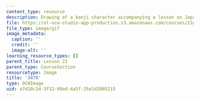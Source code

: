 ```yaml
---
content_type: resource
description: Drawing of a kanji character accompanying a lesson on Japanese.
file: https://ol-ocw-studio-app-production.s3.amazonaws.com/courses/21g-504-japanese-iv-spring-2009/a7d10c2d3f3299ad4a5f25e1d2005215_3470.gif
file_type: image/gif
image_metadata:
  caption: ''
  credit: ''
  image-alt: ''
learning_resource_types: []
parent_title: Lesson 22
parent_type: CourseSection
resourcetype: Image
title: '3470'
type: OCWImage
uid: a7d10c2d-3f32-99ad-4a5f-25e1d2005215
---
```

